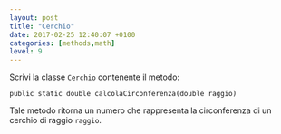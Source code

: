 ```yaml
---
layout: post
title: "Cerchio"
date: 2017-02-25 12:40:07 +0100
categories: [methods,math]
level: 9
---
```


Scrivi la classe `Cerchio` contenente il metodo:

`public static double calcolaCirconferenza(double raggio)`

Tale metodo ritorna un numero che rappresenta la circonferenza di un cerchio di raggio `raggio`.